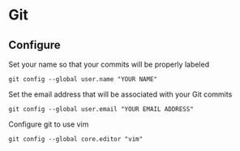 # Git 

## Configure
Set your name so that your commits will be properly labeled
```
git config --global user.name "YOUR NAME"
```
Set the email address that will be associated with your Git commits
```
git config --global user.email "YOUR EMAIL ADDRESS"
```
Configure git to use vim
```
git config --global core.editor "vim"
```
